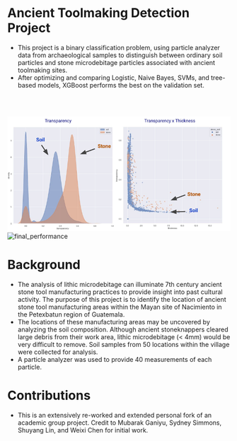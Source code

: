 # Ancient Toolmaking Detection Project

- This project is a binary classification problem, using particle analyzer data from archaeological samples to distinguish between ordinary soil particles and stone microdebitage particles associated with ancient toolmaking sites.
- After optimizing and comparing Logistic, Naive Bayes, SVMs, and tree-based models, XGBoost performs the best on the validation set.
<br>
<br>

![eda](readme_images/eda.png)
![final_performance](readme_images/.png)

# Background

- The analysis of lithic microdebitage can illuminate 7th century ancient stone tool manufacturing practices to provide insight into past cultural activity. The purpose of this project is to identify the location of ancient stone tool manufacturing areas within the Mayan site of Nacimiento in the Petexbatun region of Guatemala. 
- The locations of these manufacturing areas may be uncovered by analyzing the soil composition. Although ancient stoneknappers cleared large debris from their work area, lithic microdebitage (< 4mm) would be very difficult to remove. Soil samples from 50 locations within the village were collected for analysis.
- A particle analyzer was used to provide 40 measurements of each particle.

# Contributions
- This is an extensively re-worked and extended personal fork of an academic group project. Credit to Mubarak Ganiyu, Sydney Simmons, Shuyang Lin, and Weixi Chen for initial work.
